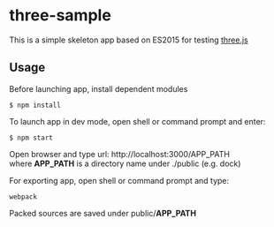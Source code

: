 # three-sample
This is a simple skeleton app based on ES2015 for testing [three.js](https://threejs.org/)

## Usage
Before launching app, install dependent modules
```
$ npm install
```

To launch app in dev mode, open shell or command prompt and enter:
```
$ npm start
```
Open browser and type url: http://localhost:3000/APP_PATH  
where __APP_PATH__ is a directory name under ./public (e.g. dock)

For exporting app, open shell or command prompt and type:
```
webpack
```
Packed sources are saved under public/__APP_PATH__

